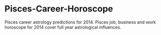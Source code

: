 Pisces-Career-Horoscope
=======================

Pisces career astrology predictions for 2014. Pisces job, business and work horoscope for 2014 cover full year astrological influences.
